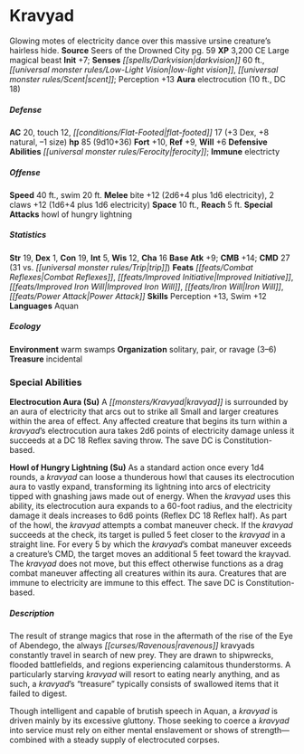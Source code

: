 ﻿---
cssclass: [monsters]
title1: Kravyad
desc_short: Glowing motes of electricity dance over this massive ursine creature's
  hairless hide.
title2: Kravyad
CR: 7
sources:
- name: Seers of the Drowned City
  page: 59
  link: http://paizo.com/products/btpy9op2?Pathfinder-Module-Seers-of-the-Drowned-City
XP: 3200
alignment: CE
size: Large
type: magical beast
initiative:
  bonus: 7
senses:
  darkvision: 60
  low-light vision: true
  scent: true
auras:
- name: electrocution
  radius: 10
  DC: 18
AC:
  AC: 20
  touch: 12
  flat_footed: 17
  components:
    dex: 3
    natural: 8
    size: -1
HP:
  HP: 85
  long: 9d10+36
saves:
  fort: 10
  ref: 9
  will: 6
defensive_abilities:
- ferocity
immunities:
- electricty
speeds:
  base: 40
  swim: 20
attacks:
  melee:
  - - text: bite +12 (2d6+4 plus 1d6 electricity)
      entries:
      - - damage: 2d6+4
        - damage: 1d6
          type: electricity
      attack: bite
      bonus:
      - 12
    - text: 2 claws +12 (1d6+4 plus 1d6 electricity)
      entries:
      - - damage: 1d6+4
        - damage: 1d6
          type: electricity
      count: 2
      attack: claws
      bonus:
      - 12
  special:
  - howl of hungry lightning
space: 10
reach: 5
ability_scores:
  STR: 19
  DEX: 1
  CON: 19
  INT: 5
  WIS: 12
  CHA: 16
BAB: 9
CMB: 14
CMD: 27
CMD_other: 31 vs. trip
feats:
- name: Combat Reflexes
- name: Improved Initiative
- name: Improved Iron Will
- name: Iron Will
- name: Power Attack
skills:
  Perception: 13
  Swim: 12
languages:
- Aquan
ecology:
  environment: warm swamps
  organization: solitary, pair, or ravage (3-6)
  treasure_type: incidental
special_abilities:
  Electrocution Aura (Su): A kravyad is surrounded by an aura of electricity that
    arcs out to strike all Small and larger creatures within the area of effect. Any
    affected creature that begins its turn within a kravyad's electrocution aura takes
    2d6 points of electricity damage unless it succeeds at a DC 18 Reflex saving throw.
    The save DC is Constitution-based.
  Howl of Hungry Lightning (Su): As a standard action once every 1d4 rounds, a kravyad
    can loose a thunderous howl that causes its electrocution aura to vastly expand,
    transforming its lightning into arcs of electricity tipped with gnashing jaws
    made out of energy. When the kravyad uses this ability, its electrocution aura
    expands to a 60-foot radius, and the electricity damage it deals increases to
    6d6 points (Reflex DC 18 Reflex half). As part of the howl, the kravyad attempts
    a combat maneuver check. If the kravyad succeeds at the check, its target is pulled
    5 feet closer to the kravyad in a straight line. For every 5 by which the kravyad's
    combat maneuver exceeds a creature's CMD, the target moves an additional 5 feet
    toward the krayvad. The kravyad does not move, but this effect otherwise functions
    as a drag combat maneuver affecting all creatures within its aura. Creatures that
    are immune to electricity are immune to this effect. The save DC is Constitution-based.
desc_long: |-
  The result of strange magics that rose in the aftermath of the rise of the Eye of Abendego, the always ravenous kravyads constantly travel in search of new prey. They are drawn to shipwrecks, flooded battlefields, and regions experiencing calamitous thunderstorms. A particularly starving kravyad will resort to eating nearly anything, and as such, a kravyad's “treasure” typically consists of swallowed items that it failed to digest.

   Though intelligent and capable of brutish speech in Aquan, a kravyad is driven mainly by its excessive gluttony. Those seeking to coerce a kravyad into service must rely on either mental enslavement or shows of strength-combined with a steady supply of electrocuted corpses.

---

# Kravyad
Glowing motes of electricity dance over this massive ursine creature’s hairless hide.
**Source** Seers of the Drowned City pg. 59
**XP** 3,200
CE Large magical beast
**Init** +7; **Senses** _[[spells/Darkvision|darkvision]]_ 60 ft., _[[universal monster rules/Low-Light Vision|low-light vision]]_, _[[universal monster rules/Scent|scent]]_; Perception +13
**Aura** electrocution (10 ft., DC 18)

##### Defense

**AC** 20, touch 12, _[[conditions/Flat-Footed|flat-footed]]_ 17 (+3 Dex, +8 natural, –1 size)
**hp** 85 (9d10+36)
**Fort** +10, **Ref** +9, **Will** +6
**Defensive Abilities** _[[universal monster rules/Ferocity|ferocity]]_; **Immune** electricty

##### Offense
**Speed** 40 ft., swim 20 ft.
**Melee** bite +12 (2d6+4 plus 1d6 electricity), 2 claws +12 (1d6+4 plus 1d6 electricity)
**Space** 10 ft., **Reach** 5 ft.
**Special Attacks** howl of hungry lightning

##### Statistics
**Str** 19, **Dex** 1, **Con** 19, **Int** 5, **Wis** 12, **Cha** 16
**Base Atk** +9; **CMB** +14; **CMD** 27 (31 vs. _[[universal monster rules/Trip|trip]]_)
**Feats** _[[feats/Combat Reflexes|Combat Reflexes]]_, _[[feats/Improved Initiative|Improved Initiative]]_, _[[feats/Improved Iron Will|Improved Iron Will]]_, _[[feats/Iron Will|Iron Will]]_, _[[feats/Power Attack|Power Attack]]_
**Skills** Perception +13, Swim +12
**Languages** Aquan

##### Ecology

**Environment** warm swamps
**Organization** solitary, pair, or ravage (3–6)
**Treasure** incidental

### Special Abilities

**Electrocution Aura (Su)** A _[[monsters/Kravyad|kravyad]]_ is surrounded by an aura of electricity that arcs out to strike all Small and larger creatures within the area of effect. Any affected creature that begins its turn within a _kravyad_’s electrocution aura takes 2d6 points of electricity damage unless it succeeds at a DC 18 Reflex saving throw. The save DC is Constitution-based.

**Howl of Hungry Lightning (Su)** As a standard action once every 1d4 rounds, a _kravyad_ can loose a thunderous howl that causes its electrocution aura to vastly expand, transforming its lightning into arcs of electricity tipped with gnashing jaws made out of energy. When the _kravyad_ uses this ability, its electrocution aura expands to a 60-foot radius, and the electricity damage it deals increases to 6d6 points (Reflex DC 18 Reflex half). As part of the howl, the _kravyad_ attempts a combat maneuver check. If the _kravyad_ succeeds at the check, its target is pulled 5 feet closer to the _kravyad_ in a straight line. For every 5 by which the _kravyad_’s combat maneuver exceeds a creature’s CMD, the target moves an additional 5 feet toward the krayvad. The _kravyad_ does not move, but this effect otherwise functions as a drag combat maneuver affecting all creatures within its aura. Creatures that are immune to electricity are immune to this effect. The save DC is Constitution-based.

##### Description

The result of strange magics that rose in the aftermath of the rise of the Eye of Abendego, the always _[[curses/Ravenous|ravenous]]_ kravyads constantly travel in search of new prey. They are drawn to shipwrecks, flooded battlefields, and regions experiencing calamitous thunderstorms. A particularly starving _kravyad_ will resort to eating nearly anything, and as such, a _kravyad_’s “treasure” typically consists of swallowed items that it failed to digest.

Though intelligent and capable of brutish speech in Aquan, a _kravyad_ is driven mainly by its excessive gluttony. Those seeking to coerce a _kravyad_ into service must rely on either mental enslavement or shows of strength—combined with a steady supply of electrocuted corpses.